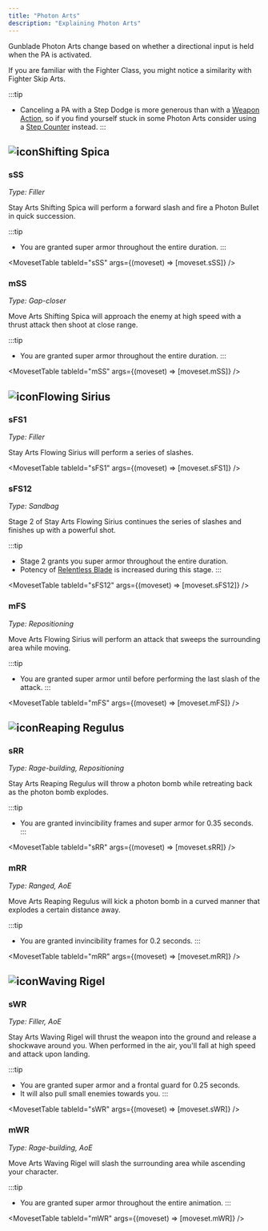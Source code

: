 ```yaml
---
title: "Photon Arts"
description: "Explaining Photon Arts"
---
```


Gunblade Photon Arts change based on whether a directional input is held when the PA is activated.

If you are familiar with the Fighter Class, you might notice a similarity with Fighter Skip Arts.

:::tip
* Canceling a PA with a Step Dodge is more generous than with a [Weapon Action](/moveset/weapon-action), so if you find yourself stuck in some Photon Arts consider using a [Step Counter](/moveset/counters#stepc-na) instead.
:::

## <img src="/PA/38px-NGSUIPhotonArtShiftingSpica.png" alt="icon" className="heading-icon"/>Shifting Spica

### sSS
_Type: Filler_

Stay Arts Shifting Spica will perform a forward slash and fire a Photon Bullet in quick succession.

:::tip
* You are granted super armor throughout the entire duration.
:::

<VideoPlayer src="/PA/sSS.webm" />

<MovesetTable tableId="sSS" args={(moveset) => [moveset.sSS]} />

### mSS
_Type: Gap-closer_

Move Arts Shifting Spica will approach the enemy at high speed with a thrust attack then shoot at close range.

:::tip
* You are granted super armor throughout the entire duration.
:::

<VideoPlayer src="/PA/mSS.webm" />

<MovesetTable tableId="mSS" args={(moveset) => [moveset.mSS]} />

## <img src="/PA/38px-NGSUIPhotonArtFlowingSirius.png" alt="icon" className="heading-icon"/>Flowing Sirius

### sFS1
_Type: Filler_

Stay Arts Flowing Sirius will perform a series of slashes.

<VideoPlayer src="/PA/sFS1.webm" />

<MovesetTable tableId="sFS1" args={(moveset) => [moveset.sFS1]} />

### sFS12
_Type: Sandbag_

Stage 2 of Stay Arts Flowing Sirius continues the series of slashes and finishes up with a powerful shot.

:::tip
* Stage 2 grants you super armor throughout the entire duration.
* Potency of [Relentless Blade](/skill-tree/skills#relentless-blade) is increased during this stage.
:::

<VideoPlayer src="/PA/sFS12.webm" />

<MovesetTable tableId="sFS12" args={(moveset) => [moveset.sFS12]} />

### mFS
_Type: Repositioning_

Move Arts Flowing Sirius will perform an attack that sweeps the surrounding area while moving.

:::tip
* You are granted super armor until before performing the last slash of the attack.
:::

<VideoPlayer src="/PA/mFS.webm" />

<MovesetTable tableId="mFS" args={(moveset) => [moveset.mFS]} />

## <img src="/PA/38px-NGSUIPhotonArtReapingRegulus.png" alt="icon" className="heading-icon"/>Reaping Regulus

### sRR
_Type: Rage-building, Repositioning_

Stay Arts Reaping Regulus will throw a photon bomb while retreating back as the photon bomb explodes.

:::tip
* You are granted invincibility frames and super armor for 0.35 seconds.
:::

<VideoPlayer src="/PA/sRR.webm" />

<MovesetTable tableId="sRR" args={(moveset) => [moveset.sRR]} />

### mRR
_Type: Ranged, AoE_

Move Arts Reaping Regulus will kick a photon bomb in a curved manner that explodes a certain distance away.

:::tip
* You are granted invincibility frames for 0.2 seconds.
:::

<VideoPlayer src="/PA/mRR.webm" />

<MovesetTable tableId="mRR" args={(moveset) => [moveset.mRR]} />

## <img src="/PA/38px-NGSUIPhotonArtWavingRigel.png" alt="icon" className="heading-icon"/>Waving Rigel

### sWR
_Type: Filler, AoE_

Stay Arts Waving Rigel will thrust the weapon into the ground and release a shockwave around you. When performed in the air, you'll fall at high speed and attack upon landing.

:::tip
* You are granted super armor and a frontal guard for 0.25 seconds.
* It will also pull small enemies towards you.
:::

<VideoPlayer src="/PA/sWR.webm" />

<MovesetTable tableId="sWR" args={(moveset) => [moveset.sWR]} />

### mWR
_Type: Rage-building, AoE_

Move Arts Waving Rigel will slash the surrounding area while ascending your character.

:::tip
* You are granted super armor throughout the entire animation.
:::

<VideoPlayer src="/PA/mWR.webm" />

<MovesetTable tableId="mWR" args={(moveset) => [moveset.mWR]} />